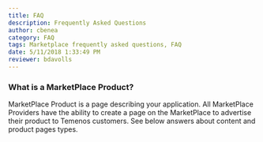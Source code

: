 ```yaml
---
title: FAQ
description: Frequently Asked Questions
author: cbenea
category: FAQ
tags: Marketplace frequently asked questions, FAQ
date: 5/11/2018 1:33:49 PM 
reviewer: bdavolls
---
```


### What is a MarketPlace Product?

MarketPlace Product is a page describing your application. All MarketPlace Providers have the ability to create a page on the MarketPlace to advertise their product to Temenos customers. See below answers about content and product pages types.


